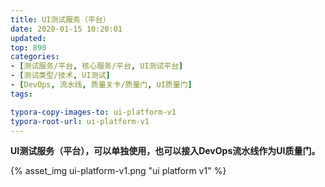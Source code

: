 ```yaml
---
title: UI测试服务（平台）
date: 2020-01-15 10:20:01
updated: 
top: 890
categories: 
- [测试服务/平台, 核心服务/平台, UI测试平台]
- [测试类型/技术, UI测试]
- [DevOps, 流水线, 质量关卡/质量门, UI质量门]
tags:

typora-copy-images-to: ui-platform-v1
typora-root-url: ui-platform-v1
---
```


**UI测试服务（平台），可以单独使用，也可以接入DevOps流水线作为UI质量门。**

{% asset_img ui-platform-v1.png "ui platform v1" %}